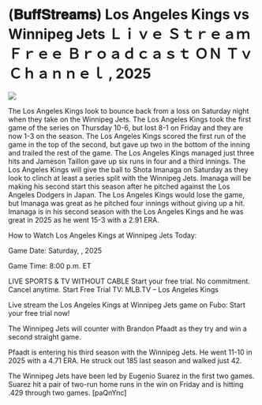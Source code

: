 # (𝐁𝐮𝐟𝐟𝐒𝐭𝐫𝐞𝐚𝐦𝐬) Los Angeles Kings vs Winnipeg Jets Ｌｉｖｅ Ｓｔｒｅａｍ Ｆｒｅｅ Ｂｒｏａｄｃａｓｔ ＯＮ Ｔｖ Ｃｈａｎｎｅｌ , 2025  
  
  
[![](https://i.imgur.com/qSNzIqt.png)](https://movie.rssnews.media/JUpNPMlRt.php)  
  
The Los Angeles Kings look to bounce back from a loss on Saturday night when they take on the Winnipeg Jets. The Los Angeles Kings took the first game of the series on Thursday 10-6, but lost 8-1 on Friday and they are now 1-3 on the season. The Los Angeles Kings scored the first run of the game in the top of the second, but gave up two in the bottom of the inning and trailed the rest of the game. The Los Angeles Kings managed just three hits and Jameson Taillon gave up six runs in four and a third innings. The Los Angeles Kings will give the ball to Shota Imanaga on Saturday as they look to clinch at least a series split with the Winnipeg Jets. Imanaga will be making his second start this season after he pitched against the Los Angeles Dodgers in Japan. The Los Angeles Kings would lose the game, but Imanaga was great as he pitched four innings without giving up a hit. Imanaga is in his second season with the Los Angeles Kings and he was great in 2025 as he went 15-3 with a 2.91 ERA.

How to Watch Los Angeles Kings at Winnipeg Jets Today:

Game Date: Saturday, , 2025

Game Time: 8:00 p.m. ET

LIVE SPORTS & TV WITHOUT CABLE
Start your free trial. No commitment. Cancel anytime.
Start Free Trial
TV: MLB.TV – Los Angeles Kings

Live stream the Los Angeles Kings at Winnipeg Jets game on Fubo: Start your free trial now!

The Winnipeg Jets will counter with Brandon Pfaadt as they try and win a second straight game.

Pfaadt is entering his third season with the Winnipeg Jets. He went 11-10 in 2025 with a 4.71 ERA. He struck out 185 last season and walked just 42.

The Winnipeg Jets have been led by Eugenio Suarez in the first two games. Suarez hit a pair of two-run home runs in the win on Friday and is hitting .429 through two games. [paQnYnc]